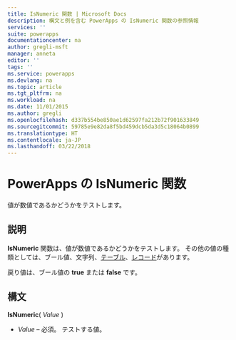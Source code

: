 ```yaml
---
title: IsNumeric 関数 | Microsoft Docs
description: 構文と例を含む PowerApps の IsNumeric 関数の参照情報
services: ''
suite: powerapps
documentationcenter: na
author: gregli-msft
manager: anneta
editor: ''
tags: ''
ms.service: powerapps
ms.devlang: na
ms.topic: article
ms.tgt_pltfrm: na
ms.workload: na
ms.date: 11/01/2015
ms.author: gregli
ms.openlocfilehash: d337b554be850ae1d62597fa212b72f901633849
ms.sourcegitcommit: 59785e9e82da8f5bd459dcb5da3d5c18064b0899
ms.translationtype: HT
ms.contentlocale: ja-JP
ms.lasthandoff: 03/22/2018
---
```

# <a name="isnumeric-function-in-powerapps"></a>PowerApps の IsNumeric 関数
値が数値であるかどうかをテストします。

## <a name="description"></a>説明
**IsNumeric** 関数は、値が数値であるかどうかをテストします。  その他の値の種類としては、ブール値、文字列、[テーブル](../working-with-tables.md)、[レコード](../working-with-tables.md#records)があります。

戻り値は、ブール値の **true** または **false** です。

## <a name="syntax"></a>構文
**IsNumeric**( *Value* )

* *Value* – 必須。 テストする値。

